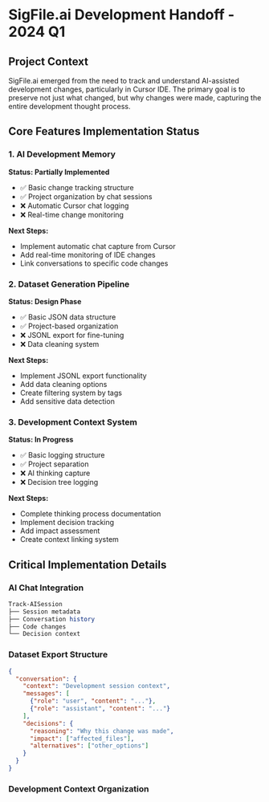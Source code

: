 # SigFile.ai Development Handoff - 2024 Q1

## Project Context
SigFile.ai emerged from the need to track and understand AI-assisted development changes, particularly in Cursor IDE. The primary goal is to preserve not just what changed, but why changes were made, capturing the entire development thought process.

## Core Features Implementation Status

### 1. AI Development Memory
**Status: Partially Implemented**
- ✅ Basic change tracking structure
- ✅ Project organization by chat sessions
- ❌ Automatic Cursor chat logging
- ❌ Real-time change monitoring

**Next Steps:**
- Implement automatic chat capture from Cursor
- Add real-time monitoring of IDE changes
- Link conversations to specific code changes

### 2. Dataset Generation Pipeline
**Status: Design Phase**
- ✅ Basic JSON data structure
- ✅ Project-based organization
- ❌ JSONL export for fine-tuning
- ❌ Data cleaning system

**Next Steps:**
- Implement JSONL export functionality
- Add data cleaning options
- Create filtering system by tags
- Add sensitive data detection

### 3. Development Context System
**Status: In Progress**
- ✅ Basic logging structure
- ✅ Project separation
- ❌ AI thinking capture
- ❌ Decision tree logging

**Next Steps:**
- Complete thinking process documentation
- Implement decision tracking
- Add impact assessment
- Create context linking system

## Critical Implementation Details

### AI Chat Integration
```powershell
Track-AISession
├── Session metadata
├── Conversation history
├── Code changes
└── Decision context
```

### Dataset Export Structure
```json
{
  "conversation": {
    "context": "Development session context",
    "messages": [
      {"role": "user", "content": "..."},
      {"role": "assistant", "content": "..."}
    ],
    "decisions": {
      "reasoning": "Why this change was made",
      "impact": ["affected_files"],
      "alternatives": ["other_options"]
    }
  }
}
```

### Development Context Organization 
